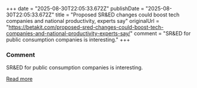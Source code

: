 +++
date = "2025-08-30T22:05:33.672Z"
publishDate = "2025-08-30T22:05:33.672Z"
title = "Proposed SR&ED changes could boost tech companies and national productivity, experts say"
originalUrl = "https://betakit.com/proposed-sred-changes-could-boost-tech-companies-and-national-productivity-experts-say/"
comment = "SR&ED for public consumption companies is interesting."
+++

### Comment

SR&ED for public consumption companies is interesting.

[Read more](https://betakit.com/proposed-sred-changes-could-boost-tech-companies-and-national-productivity-experts-say/)
